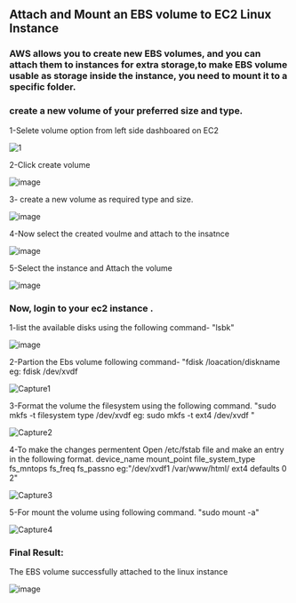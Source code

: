 ## Attach and Mount an EBS volume to EC2 Linux Instance
### AWS allows you to create new EBS volumes, and you can attach them to instances for extra storage,to make EBS volume usable as storage inside the instance, you need to mount it to a specific folder.

### create a new volume of your preferred size and type.

1-Selete volume option from left side dashboared on EC2

![1](https://github.com/Rashek-R/AWS/assets/134732001/9728ee9e-4066-459e-8047-986dffc87768)

2-Click create volume

![image](https://github.com/Rashek-R/AWS/assets/134732001/258c2db4-46ed-4147-91aa-4a22f77ca24b)

3- create a new volume as required type and size.

![image](https://github.com/Rashek-R/AWS/assets/134732001/1e019754-ee21-49d2-b579-cc19f168e24f)


4-Now select the created voulme and attach to the insatnce 

![image](https://github.com/Rashek-R/AWS/assets/134732001/a7123f45-9b97-4ce4-93da-0010c634e35c)

5-Select the instance and Attach the volume 

![image](https://github.com/Rashek-R/AWS/assets/134732001/91948070-bc3c-4420-adf7-eb916c926da5)

### Now, login to your ec2 instance .

1-list the available disks using the following command- "lsbk"

![image](https://github.com/Rashek-R/AWS/assets/134732001/709b503c-a343-4228-a008-4d7e80fdbd5b)

2-Partion the Ebs volume following command- "fdisk /loacation/diskname eg: fdisk /dev/xvdf

![Capture1](https://github.com/Rashek-R/AWS/assets/134732001/c39b7e02-a9b5-4c4f-ae0e-66b28d5ab261)

3-Format the volume the filesystem using the following command. "sudo mkfs -t filesystem type /dev/xvdf eg: sudo mkfs -t ext4 /dev/xvdf "

![Capture2](https://github.com/Rashek-R/AWS/assets/134732001/d3ca7ac1-331c-41ef-b9d6-1782564fbd30)

4-To make the changes permentent Open /etc/fstab file and make an entry in the following format.
  device_name mount_point file_system_type fs_mntops fs_freq fs_passno eg:"/dev/xvdf1 /var/www/html/  ext4  defaults 0   2"
  
  ![Capture3](https://github.com/Rashek-R/AWS/assets/134732001/fa255ca6-3018-411f-9632-d829c920a157)

5-For mount the volume using following command. "sudo mount -a"

![Capture4](https://github.com/Rashek-R/AWS/assets/134732001/5adc4fe9-062d-4170-8a2f-33c613066193)

### Final Result:

The EBS volume successfully attached to the linux instance

![image](https://github.com/Rashek-R/AWS/assets/134732001/560374a8-31c6-41e9-a656-2397afefc4c2)










